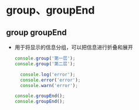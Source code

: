 # group、groupEnd

## group groupEnd

  - 用于将显示的信息分组，可以把信息进行折叠和展开

    ```javascript
    console.group('第一层');
    console.group('第二层');

      console.log('error');
      console.error('error');
      console.warn('error');

    console.groupEnd();
    console.groupEnd();
    ```

